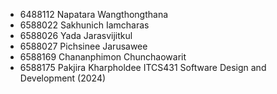 - 6488112 Napatara Wangthongthana
- 6588022 Sakhunich Iamcharas
- 6588026 Yada Jarasvijitkul
- 6588027 Pichsinee Jarusawee
- 6588169 Chananphimon Chunchaowarit
- 6588175 Pakjira Kharpholdee
ITCS431 Software Design and Development (2024)